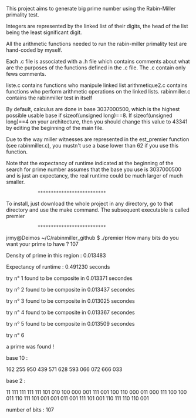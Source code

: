 This project aims to generate big prime number using the Rabin-Miller primality test.

Integers are represented by the linked list of their digits, the head of the list being the least significant digit.

All the arithmetic functions needed to run the rabin-miller primality test are hand-coded by myself.

Each .c file is associated with a .h file which contains comments about what are the purposes of the functions defined in the .c file. The .c contain only fews comments.

liste.c contains functions who manipule linked list
arithmetique2.c contains functions who perform arithmetic operations on the linked lists.
rabinmiller.c contains the rabinmiller test in itself

By default, calculus are done in base 3037000500, which is the highest possible usable base if sizeof(unsigned long)==8. If sizeof(unsigned long)==4 on your architecture, then you should change this value to 43341 by editing the beginning of the main file.

Due to the way miller witnesses are represented in the est_premier function (see rabinmiller.c), you mustn't use a base lower than 62 if you use this function.

Note that the expectancy of runtime indicated at the beginning of the search for prime number assumes that the base you use is 3037000500 and is just an expectancy, the real runtime could be much larger of much smaller.

                **************************

To install, just download the whole project in any directory, go to that directory and use the make command.
The subsequent executable is called premier

                **************************

jrmy@Deimos ~/C/rabinmiller_github $ ./premier
How many bits do you want your prime to have ?
107

Density of prime in this region : 0.013483

Expectancy of runtime : 0.491230 seconds

try n° 1
found to be composite in 0.013371 secondes

try n° 2
found to be composite in 0.013437 secondes

try n° 3
found to be composite in 0.013025 secondes

try n° 4
found to be composite in 0.013367 secondes

try n° 5
found to be composite in 0.013509 secondes

try n° 6


a prime was found !

base 10 :

162 255 950 439 571 628 593 066 072 666 033 


base 2 :

 11 111 111 111 111 101 010 100 000 001 111 001 100 110 000 011 000 111 100 100 011 110 111 101 001 001 011 001 111 101 001 110 111 110 110 001 


number of bits : 107
